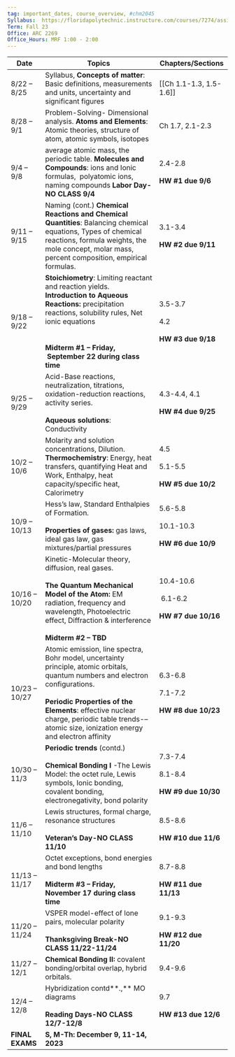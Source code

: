 ```yaml
---
tag: important_dates, course_overview, #chm2045 
Syllabus:  https://floridapolytechnic.instructure.com/courses/7274/assignments/syllabus
Term: Fall 23
Office: ARC 2269
Office_Hours: MRF 1:00 - 2:00 
---
```


|  Date |  Topics | Chapters/Sections   |
|---|---|---|
|8/22 – 8/25|Syllabus, **Concepts of matter**: Basic definitions, measurements and units, uncertainty and significant figures|[[Ch 1.1-1.3, 1.5-1.6]]|
|8/28 – 9/1|Problem-Solving- Dimensional analysis. **Atoms and Elements**: Atomic theories, structure of atom, atomic symbols, isotopes|Ch 1.7, 2.1-2.3|
|9/4 – 9/8|average atomic mass, the periodic table. **Molecules and Compounds**: ions and Ionic formulas,  polyatomic ions, naming compounds **Labor Day-NO CLASS 9/4**|2.4-2.8<br><br>**HW #1 due 9/6**|
|9/11 – 9/15|Naming (cont.) **Chemical Reactions and Chemical Quantities**: Balancing chemical equations, Types of chemical reactions, formula weights, the mole concept, molar mass, percent composition, empirical formulas.|3.1-3.4<br><br>**HW #2 due 9/11**|
|9/18 – 9/22|**Stoichiometry**: Limiting reactant and reaction yields. **Introduction to Aqueous Reactions:** precipitation reactions, solubility rules, Net ionic equations  <br>  <br><br>**Midterm #1 – Friday,  September 22 during class time**|3.5-3.7<br><br>4.2<br><br>**HW #3 due 9/18**|
|9/25 – 9/29|Acid-Base reactions, neutralization, titrations, oxidation-reduction reactions, activity series.<br><br>**Aqueous solutions**: Conductivity|4.3-4.4, 4.1<br><br>**HW #4 due 9/25**|
|10/2 – 10/6|Molarity and solution concentrations, Dilution. **Thermochemistry**: Energy, heat transfers, quantifying Heat and Work, Enthalpy, heat capacity/specific heat, Calorimetry|4.5<br><br>5.1-5.5<br><br>**HW #5 due 10/2**|
|10/9 – 10/13|Hess’s law, Standard Enthalpies of Formation.<br><br>**Properties of gases:** gas laws, ideal gas law, gas mixtures/partial pressures|5.6-5.8<br><br>10.1-10.3<br><br>**HW #6 due 10/9**|
|10/16 – 10/20|Kinetic-Molecular theory, diffusion, real gases.<br><br>**The Quantum Mechanical Model of the Atom:** EM radiation, frequency and wavelength, Photoelectric effect, Diffraction & interference<br><br>**Midterm #2 – TBD**|10.4-10.6<br><br> 6.1-6.2<br><br>**HW #7 due 10/16**|
|10/23 – 10/27|Atomic emission, line spectra, Bohr model, uncertainty principle, atomic orbitals, quantum numbers and electron configurations.<br><br>**Periodic Properties of the Elements**: effective nuclear charge, periodic table trends-– atomic size, ionization energy and electron affinity|6.3-6.8<br><br>7.1-7.2<br><br>**HW #8 due 10/23**|
|10/30 – 11/3|**Periodic trends** (contd.)<br><br>**Chemical Bonding I** -The Lewis Model: the octet rule, Lewis symbols, Ionic bonding, covalent bonding, electronegativity, bond polarity|7.3-7.4<br><br>8.1-8.4<br><br>**HW #9 due 10/30**|
|11/6 – 11/10|Lewis structures, formal charge, resonance structures<br><br>**Veteran’s Day-NO CLASS 11/10**|8.5-8.6<br><br>**HW #10 due 11/6**|
|11/13 – 11/17|Octet exceptions, bond energies and bond lengths<br><br>**Midterm #3 – Friday, November 17 during class time**|8.7-8.8<br><br>**HW #11 due 11/13**|
|11/20 – 11/24|VSPER model-effect of lone pairs, molecular polarity<br><br>**Thanksgiving Break-NO CLASS 11/22-11/24**|9.1-9.3<br><br>**HW #12 due 11/20**|
|11/27 – 12/1|**Chemical Bonding II:** covalent bonding/orbital overlap, hybrid orbitals.|9.4-9.6|
|12/4 – 12/8|Hybridization contd**.,** MO diagrams<br><br>**Reading Days-NO CLASS 12/7-12/8**|9.7<br><br>**HW #13 due 12/6**|
|**FINAL EXAMS**|**S, M-Th: December 9, 11-14, 2023**||



